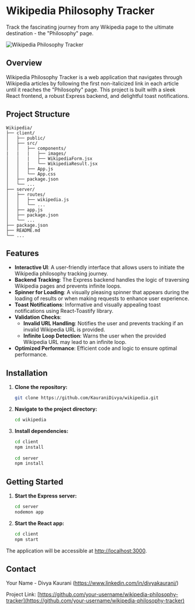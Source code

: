 
# Wikipedia Philosophy Tracker

Track the fascinating journey from any Wikipedia page to the ultimate destination - the "Philosophy" page.

![Wikipedia Philosophy Tracker](./src/components/images/background.png)

## Overview

Wikipedia Philosophy Tracker is a web application that navigates through Wikipedia articles by following the first non-italicized link in each article until it reaches the "Philosophy" page. This project is built with a sleek React frontend, a robust Express backend, and delightful toast notifications.

## Project Structure

```plaintext
Wikipedia/
├── client/
│   ├── public/
│   ├── src/
│   │   ├── components/
|   |   |   ├── images/
│   │   |   ├── WikipediaForm.jsx
│   │   |   └── WikipediaResult.jsx
│   │   ├── App.js
│   │   └── App.css
│   ├── package.json
│   └── ...
├── server/
│   ├── routes/
│   │   ├── wikipedia.js
│   │   └── ...
│   ├── app.js
│   ├── package.json
│   └── ...
├── package.json
├── README.md
└── ...
```

## Features

- **Interactive UI**: A user-friendly interface that allows users to initiate the Wikipedia philosophy tracking journey.
- **Backend Tracking**: The Express backend handles the logic of traversing Wikipedia pages and prevents infinite loops.
- **Spinner for Loading**: A visually pleasing spinner that appears during the loading of results or when making requests to enhance user experience.
- **Toast Notifications**: Informative and visually appealing toast notifications using React-Toastify library.
- **Validation Checks**:
  - **Invalid URL Handling**: Notifies the user and prevents tracking if an invalid Wikipedia URL is provided.
  - **Infinite Loop Detection**: Warns the user when the provided Wikipedia URL may lead to an infinite loop.
- **Optimized Performance**: Efficient code and logic to ensure optimal performance.

## Installation

1. **Clone the repository:**

   ```bash
   git clone https://github.com/KauraniDivya/wikipedia.git
   ```

2. **Navigate to the project directory:**

   ```bash
   cd wikipedia
   ```

3. **Install dependencies:**

   ```bash
   cd client 
   npm install
  
   cd server 
   npm install
   ```
## Getting Started

1. **Start the Express server:**

   ```bash
   cd server
   nodemon app
   ```

2. **Start the React app:**

   ```bash
   cd client 
   npm start
   ```

The application will be accessible at [http://localhost:3000](http://localhost:3000).


## Contact

Your Name - Divya Kaurani (https://www.linkedin.com/in/divyakaurani/)

Project Link: [https://github.com/your-username/wikipedia-philosophy-tracker](https://github.com/your-username/wikipedia-philosophy-tracker)


